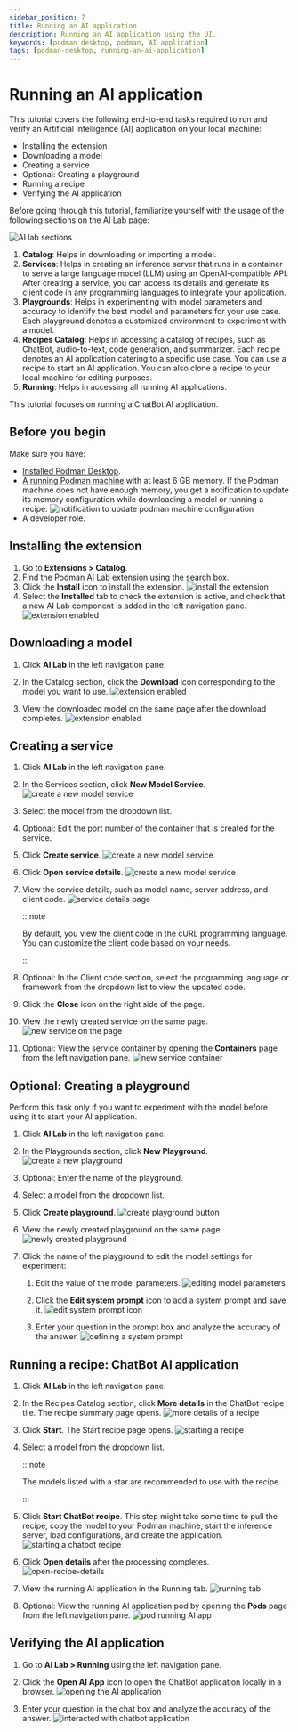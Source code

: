 ```yaml
---
sidebar_position: 7
title: Running an AI application
description: Running an AI application using the UI.
keywords: [podman desktop, podman, AI application]
tags: [podman-desktop, running-an-ai-application]
---
```


# Running an AI application

This tutorial covers the following end-to-end tasks required to run and verify an Artificial Intelligence (AI) application on your local machine:

- Installing the extension
- Downloading a model
- Creating a service
- Optional: Creating a playground
- Running a recipe
- Verifying the AI application

Before going through this tutorial, familiarize yourself with the usage of the following sections on the AI Lab page:

![AI lab sections](img/ai-lab-sections.png)

1. **Catalog**: Helps in downloading or importing a model.
2. **Services**: Helps in creating an inference server that runs in a container to serve a large language model (LLM) using an OpenAI-compatible API. After creating a service, you can access its details and generate its client code in any programming languages to integrate your application.
3. **Playgrounds**: Helps in experimenting with model parameters and accuracy to identify the best model and parameters for your use case. Each playground denotes a customized environment to experiment with a model.
4. **Recipes Catalog**: Helps in accessing a catalog of recipes, such as ChatBot, audio-to-text, code generation, and summarizer. Each recipe denotes an AI application catering to a specific use case. You can use a recipe to start an AI application. You can also clone a recipe to your local machine for editing purposes.
5. **Running**: Helps in accessing all running AI applications.

This tutorial focuses on running a ChatBot AI application.

## Before you begin

Make sure you have:

- [Installed Podman Desktop](/docs/installation).
- [A running Podman machine](/docs/podman/creating-a-podman-machine) with at least 6 GB memory. If the Podman machine does not have enough memory, you get a notification to update its memory configuration while downloading a model or running a recipe:
  ![notification to update podman machine configuration](img/update-machine-config.png)
- A developer role.

## Installing the extension

1. Go to **Extensions > Catalog**.
2. Find the Podman AI Lab extension using the search box.
3. Click the **Install** icon to install the extension.
   ![install the extension](img/downloading-ai-lab-ext.png)
4. Select the **Installed** tab to check the extension is active, and check that a new AI Lab component is added in the left navigation pane.
   ![extension enabled](img/active-ai-lab-ext-with-ai-lab-icon.png)

## Downloading a model

1. Click **AI Lab** in the left navigation pane.
2. In the Catalog section, click the **Download** icon corresponding to the model you want to use.
   ![extension enabled](img/download-a-model.png)

3. View the downloaded model on the same page after the download completes.
   ![extension enabled](img/model-downloaded.png)

## Creating a service

1. Click **AI Lab** in the left navigation pane.
2. In the Services section, click **New Model Service**.
   ![create a new model service](img/create-new-model-service.png)

3. Select the model from the dropdown list.
4. Optional: Edit the port number of the container that is created for the service.
5. Click **Create service**.
   ![create a new model service](img/create-a-service.png)

6. Click **Open service details**.
   ![create a new model service](img/open-service-details.png)

7. View the service details, such as model name, server address, and client code.
   ![service details page](img/service-details-page.png)

   :::note

   By default, you view the client code in the cURL programming language. You can customize the client code based on your needs.

   :::

8. Optional: In the Client code section, select the programming language or framework from the dropdown list to view the updated code.
9. Click the **Close** icon on the right side of the page.
10. View the newly created service on the same page.
    ![new service on the page](img/newly-created-service.png)

11. Optional: View the service container by opening the **Containers** page from the left navigation pane.
    ![new service container](img/running-service-in-a-container.png)

## Optional: Creating a playground

Perform this task only if you want to experiment with the model before using it to start your AI application.

1. Click **AI Lab** in the left navigation pane.
2. In the Playgrounds section, click **New Playground**.
   ![create a new playground](img/new-playground.png)

3. Optional: Enter the name of the playground.
4. Select a model from the dropdown list.
5. Click **Create playground**.
   ![create playground button](img/create-a-playground.png)

6. View the newly created playground on the same page.
   ![newly created playground](img/newly-created-playground.png)

7. Click the name of the playground to edit the model settings for experiment:

   1. Edit the value of the model parameters.
      ![editing model parameters](img/editing-model-parameters.png)

   2. Click the **Edit system prompt** icon to add a system prompt and save it.
      ![edit system prompt icon](img/edit-system-prompt-icon.png)

   3. Enter your question in the prompt box and analyze the accuracy of the answer.
      ![defining a system prompt](img/defining-a-system-prompt.png)

## Running a recipe: ChatBot AI application

1. Click **AI Lab** in the left navigation pane.
2. In the Recipes Catalog section, click **More details** in the ChatBot recipe tile. The recipe summary page opens.
   ![more details of a recipe](img/more-details-of-recipe.png)

3. Click **Start**. The Start recipe page opens.
   ![starting a recipe](img/starting-a-recipe.png)

4. Select a model from the dropdown list.

   :::note

   The models listed with a star are recommended to use with the recipe.

   :::

5. Click **Start ChatBot recipe**. This step might take some time to pull the recipe, copy the model to your Podman machine, start the inference server, load configurations, and create the application.
   ![starting a chatbot recipe](img/starting-a-chatbot-recipe.png)

6. Click **Open details** after the processing completes.
   ![open-recipe-details](img/open-recipe-details.png)

7. View the running AI application in the Running tab.
   ![running tab](img/running-tab.png)

8. Optional: View the running AI application pod by opening the **Pods** page from the left navigation pane.
   ![pod running AI app](img/pod-running-ai-app.png)

## Verifying the AI application

1. Go to **AI Lab > Running** using the left navigation pane.
2. Click the **Open AI App** icon to open the ChatBot application locally in a browser.
   ![opening the AI application](img/open-ai-application.png)

3. Enter your question in the chat box and analyze the accuracy of the answer.
   ![interacted with chatbot application](img/interacted-with-chatbot-application.png)

